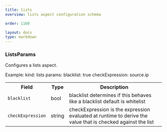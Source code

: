 ```yaml
---
title: lists
overview: lists aspect configuration schema

order: 1160

layout: docs
type: markdown
---
```



<a name="aspect.ListsParams"></a>
### ListsParams
Configures a lists aspect.

Example:
   kind: lists
   params:
	    blacklist: true
     checkExpression: source.ip

<table>
 <tr>
  <th>Field</th>
  <th>Type</th>
  <th>Description</th>
 </tr>
<a name="aspect.ListsParams.blacklist"></a>
 <tr>
  <td><code>blacklist</code></td>
  <td>bool</td>
  <td>blacklist determines if this behaves like a blacklist default is whitelist</td>
 </tr>
<a name="aspect.ListsParams.checkExpression"></a>
 <tr>
  <td><code>checkExpression</code></td>
  <td>string</td>
  <td>checkExpression is the expression evaluated at runtime to derive the value that is checked against the list</td>
 </tr>
</table>
